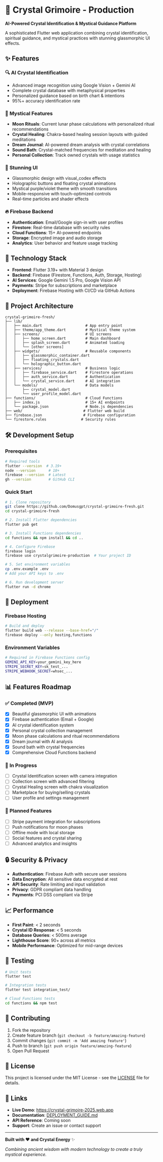 # 🔮 Crystal Grimoire - Production

**AI-Powered Crystal Identification & Mystical Guidance Platform**

A sophisticated Flutter web application combining crystal identification, spiritual guidance, and mystical practices with stunning glassmorphic UI effects.

## ✨ Features

### 🔍 **AI Crystal Identification**
- Advanced image recognition using Google Vision + Gemini AI
- Complete crystal database with metaphysical properties
- Personalized guidance based on birth chart & intentions
- 95%+ accuracy identification rate

### 🌟 **Mystical Features**
- **Moon Rituals**: Current lunar phase calculations with personalized ritual recommendations
- **Crystal Healing**: Chakra-based healing session layouts with guided meditations
- **Dream Journal**: AI-powered dream analysis with crystal correlations  
- **Sound Bath**: Crystal-matched frequencies for meditation and healing
- **Personal Collection**: Track owned crystals with usage statistics

### 🎨 **Stunning UI**
- Glassmorphic design with visual_codex effects
- Holographic buttons and floating crystal animations
- Mystical purple/violet theme with smooth transitions
- Mobile-responsive with touch-optimized controls
- Real-time particles and shader effects

### 🔥 **Firebase Backend**
- **Authentication**: Email/Google sign-in with user profiles
- **Firestore**: Real-time database with security rules
- **Cloud Functions**: 15+ AI-powered endpoints
- **Storage**: Encrypted image and audio storage
- **Analytics**: User behavior and feature usage tracking

## 🚀 Technology Stack

- **Frontend**: Flutter 3.19+ with Material 3 design
- **Backend**: Firebase (Firestore, Functions, Auth, Storage, Hosting)
- **AI Services**: Google Gemini 1.5 Pro, Google Vision API
- **Payments**: Stripe for subscriptions and marketplace
- **Deployment**: Firebase Hosting with CI/CD via GitHub Actions

## 📱 Project Architecture

```
crystal-grimoire-fresh/
├── lib/
│   ├── main.dart                    # App entry point
│   ├── theme/app_theme.dart         # Mystical theme system
│   ├── screens/                     # UI screens
│   │   ├── home_screen.dart         # Main dashboard
│   │   ├── splash_screen.dart       # Animated loading
│   │   └── [other screens]
│   ├── widgets/                     # Reusable components
│   │   ├── glassmorphic_container.dart
│   │   ├── floating_crystals.dart
│   │   └── holographic_button.dart
│   ├── services/                    # Business logic
│   │   ├── firebase_service.dart    # Firestore operations
│   │   ├── auth_service.dart        # Authentication
│   │   └── crystal_service.dart     # AI integration
│   └── models/                      # Data models
│       ├── crystal_model.dart
│       └── user_profile_model.dart
├── functions/                       # Cloud Functions
│   ├── index.js                     # 15+ AI endpoints
│   └── package.json                 # Node.js dependencies
├── web/                            # Flutter web build
├── firebase.json                   # Firebase configuration
└── firestore.rules                # Security rules
```

## 🛠️ Development Setup

### Prerequisites
```bash
# Required tools
flutter --version  # 3.19+
node --version      # 18+
firebase --version  # Latest
gh --version        # GitHub CLI
```

### Quick Start
```bash
# 1. Clone repository
git clone https://github.com/Domusgpt/crystal-grimoire-fresh.git
cd crystal-grimoire-fresh

# 2. Install Flutter dependencies
flutter pub get

# 3. Install Functions dependencies  
cd functions && npm install && cd ..

# 4. Configure Firebase
firebase login
firebase use crystalgrimoire-production  # Your project ID

# 5. Set environment variables
cp .env.example .env
# Add your API keys to .env

# 6. Run development server
flutter run -d chrome
```

## 🚀 Deployment

### Firebase Hosting
```bash
# Build and deploy
flutter build web --release --base-href="/"
firebase deploy --only hosting,functions
```

### Environment Variables
```bash
# Required in Firebase Functions config
GEMINI_API_KEY=your_gemini_key_here
STRIPE_SECRET_KEY=sk_test_...
STRIPE_WEBHOOK_SECRET=whsec_...
```

## 📊 Features Roadmap

### ✅ **Completed (MVP)**
- [x] Beautiful glassmorphic UI with animations
- [x] Firebase authentication (Email + Google)
- [x] AI crystal identification system
- [x] Personal crystal collection management
- [x] Moon phase calculations and ritual recommendations
- [x] Dream journal with AI analysis
- [x] Sound bath with crystal frequencies
- [x] Comprehensive Cloud Functions backend

### 🚧 **In Progress**
- [ ] Crystal Identification screen with camera integration
- [ ] Collection screen with advanced filtering
- [ ] Crystal Healing screen with chakra visualization
- [ ] Marketplace for buying/selling crystals
- [ ] User profile and settings management

### 🎯 **Planned Features**
- [ ] Stripe payment integration for subscriptions
- [ ] Push notifications for moon phases
- [ ] Offline mode with local storage
- [ ] Social features and crystal sharing
- [ ] Advanced analytics and insights

## 🔒 Security & Privacy

- **Authentication**: Firebase Auth with secure user sessions
- **Data Encryption**: All sensitive data encrypted at rest
- **API Security**: Rate limiting and input validation
- **Privacy**: GDPR compliant data handling
- **Payments**: PCI DSS compliant via Stripe

## 📈 Performance

- **First Paint**: < 2 seconds
- **Crystal ID Response**: < 5 seconds  
- **Database Queries**: < 500ms average
- **Lighthouse Score**: 90+ across all metrics
- **Mobile Performance**: Optimized for mid-range devices

## 🧪 Testing

```bash
# Unit tests
flutter test

# Integration tests
flutter test integration_test/

# Cloud Functions tests
cd functions && npm test
```

## 📝 Contributing

1. Fork the repository
2. Create feature branch (`git checkout -b feature/amazing-feature`)
3. Commit changes (`git commit -m 'Add amazing feature'`)
4. Push to branch (`git push origin feature/amazing-feature`)
5. Open Pull Request

## 📄 License

This project is licensed under the MIT License - see the [LICENSE](LICENSE) file for details.

## 🔗 Links

- **Live Demo**: https://crystal-grimoire-2025.web.app
- **Documentation**: [DEPLOYMENT_GUIDE.md](DEPLOYMENT_GUIDE.md)
- **API Reference**: Coming soon
- **Support**: Create an issue or contact support

---

**Built with ❤️ and Crystal Energy** ✨

*Combining ancient wisdom with modern technology to create a truly mystical experience.*

